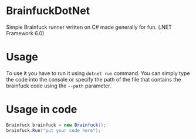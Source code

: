 # BrainfuckDotNet
Simple Brainfuck runner written on C# made generally for fun. (.NET Framework 6.0)

# Usage
To use it you have to run it using `dotnet run` command.
You can simply type the code into the console or specify the path of the file that contains the brainfuck code using the `--path` parameter.

# Usage in code
```csharp
Brainfuck brainfuck = new Brainfuck();
brainfuck.Run("put your code here");
```
